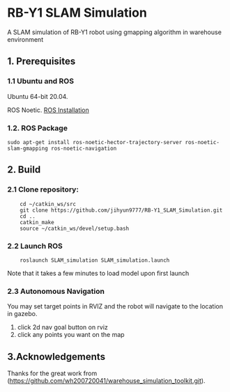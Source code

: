 # RB-Y1 SLAM Simulation
A SLAM simulation of RB-Y1 robot using gmapping algorithm in warehouse environment

## 1. Prerequisites
### 1.1 **Ubuntu** and **ROS**
Ubuntu 64-bit 20.04.

ROS Noetic. [ROS Installation](http://wiki.ros.org/ROS/Installation)

### 1.2. **ROS Package**
```
sudo apt-get install ros-noetic-hector-trajectory-server ros-noetic-slam-gmapping ros-noetic-navigation
```

## 2. Build 
### 2.1 Clone repository:
```
    cd ~/catkin_ws/src
    git clone https://github.com/jihyun9777/RB-Y1_SLAM_Simulation.git
    cd ..
    catkin_make
    source ~/catkin_ws/devel/setup.bash
```

### 2.2 Launch ROS
```
    roslaunch SLAM_simulation SLAM_simulation.launch
```
Note that it takes a few minutes to load model upon first launch

### 2.3 Autonomous Navigation
You may set target points in RVIZ and the robot will navigate to the location in gazebo.
1. click 2d nav goal button on rviz
2. click any points you want on the map

## 3.Acknowledgements
Thanks for the great work from (https://github.com/wh200720041/warehouse_simulation_toolkit.git).


